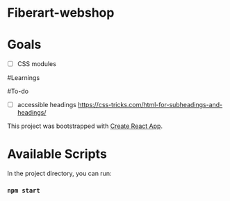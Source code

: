 # Fiberart-webshop

# Goals

- [ ] CSS modules

#Learnings

#To-do

- [ ] accessible headings https://css-tricks.com/html-for-subheadings-and-headings/

This project was bootstrapped with [Create React App](https://github.com/facebook/create-react-app).

# Available Scripts

In the project directory, you can run:

### `npm start`
